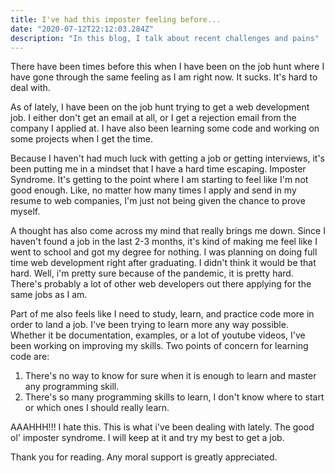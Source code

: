 ```yaml
---
title: I've had this imposter feeling before...
date: "2020-07-12T22:12:03.284Z"
description: "In this blog, I talk about recent challenges and pains"
---
```


There have been times before this when I have been on the job hunt where I have gone through the same feeling as I am right now. It sucks. It's hard to deal with. 

As of lately, I have been on the job hunt trying to get a web development job. I either don't get an email at all, or I get a rejection email from the company I applied at. I have also been learning some code and working on some projects when I get the time. 

Because I haven't had much luck with getting a job or getting interviews, it's been putting me in a mindset that I have a hard time escaping. Imposter Syndrome.
It's getting to the point where I am starting to feel like I'm not good enough. Like, no matter how many times I apply and send in my resume to web companies, I'm just not being given the chance to prove myself. 

A thought has also come across my mind that really brings me down. Since I haven't found a job in the last 2-3 months, it's kind of making me feel like I went to school and got my degree for nothing. I was planning on doing full time web development right after graduating. I didn't think it would be that hard. Well, i'm pretty sure because of the pandemic, it is pretty hard. There's probably a lot of other web developers out there applying for the same jobs as I am. 

Part of me also feels like I need to study, learn, and practice code more in order to land a job. I've been trying to learn more any way possible. Whether it be documentation, examples, or a lot of youtube videos, I've been working on improving my skills. Two points of concern for learning code are:
1) There's no way to know for sure when it is enough to learn and master any programming skill.
2) There's so many programming skills to learn, I don't know where to start or which ones I should really learn. 

AAAHHH!!! I hate this. This is what i've been dealing with lately. The good ol' imposter syndrome. 
I will keep at it and try my best to get a job. 

Thank you for reading. Any moral support is greatly appreciated.